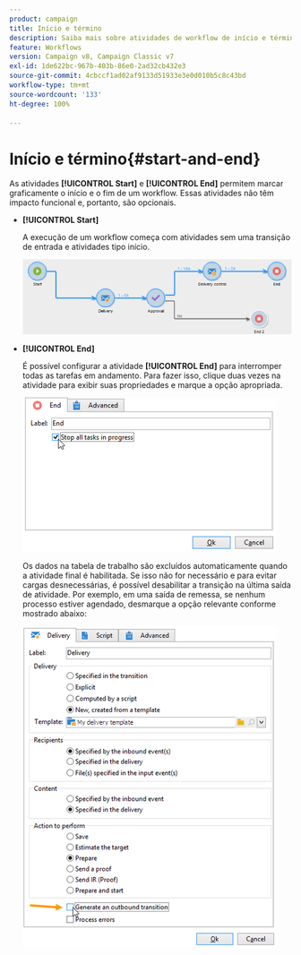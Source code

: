 ```yaml
---
product: campaign
title: Início e término
description: Saiba mais sobre atividades de workflow de início e término
feature: Workflows
version: Campaign v8, Campaign Classic v7
exl-id: 1de622bc-967b-403b-86e0-2ad32cb432e3
source-git-commit: 4cbccf1ad02af9133d51933e3e0d010b5c8c43bd
workflow-type: tm+mt
source-wordcount: '133'
ht-degree: 100%

---
```


# Início e término{#start-and-end}



As atividades **[!UICONTROL Start]** e **[!UICONTROL End]** permitem marcar graficamente o início e o fim de um workflow. Essas atividades não têm impacto funcional e, portanto, são opcionais.

* **[!UICONTROL Start]**

  A execução de um workflow começa com atividades sem uma transição de entrada e atividades tipo início.

  ![](assets/s_user_segmentation_start_stop.png)

* **[!UICONTROL End]**

  É possível configurar a atividade **[!UICONTROL End]** para interromper todas as tarefas em andamento. Para fazer isso, clique duas vezes na atividade para exibir suas propriedades e marque a opção apropriada.

  ![](assets/s_user_segmentation_end.png)

  Os dados na tabela de trabalho são excluídos automaticamente quando a atividade final é habilitada. Se isso não for necessário e para evitar cargas desnecessárias, é possível desabilitar a transição na última saída de atividade. Por exemplo, em uma saída de remessa, se nenhum processo estiver agendado, desmarque a opção relevante conforme mostrado abaixo:

  ![](assets/s_advuser_delivery_option_no_output.png)
